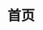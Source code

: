 ---
layout: home
title: 首页
hero:
  name: 天梯
  text: 菜菜的个人博客
  tagline: 创作中
  image:
    src: /img/bg.png
    alt: background
  actions:
    - theme: brand
      text: 前端开发
      link: /front-end/
    - theme: alt
      text: 笔记
      link: /notes/
features:
  - icon: ⚡️
    title: 前端开发
    details: 记录一些前端开发的知识
  - icon: 📒
    title: 笔记
    details: 数学、物理、计算机
  - icon: 🛠️
    title: 关于本站
    details: 使用 Vitepress 生成，在 Netlify 部署
---